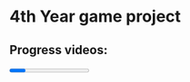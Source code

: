 # 4th Year game project
## Progress videos:
<Progress videos open>
<br>
https://setuo365-my.sharepoint.com/:f:/g/personal/c00270917_setu_ie/EsNqaKzqJsdJp3SQyrf9cQYB3eYEMjIr7CWq6N_w2anbNg?e=OEFbLL
</Progress videos>


